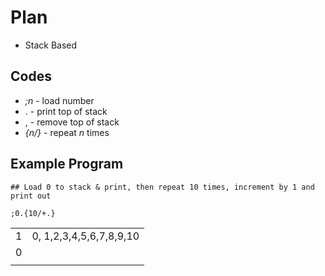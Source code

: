 # Plan

- Stack Based

## Codes

- *;n* - load number
- . - print top of stack
- , - remove top of stack
- *{n/}* - repeat *n* times

## Example Program

```
## Load 0 to stack & print, then repeat 10 times, increment by 1 and print out

;0.{10/+.}
```

|      |                         |
| :--: | :---------------------: |
|  1   | 0, 1,2,3,4,5,6,7,8,9,10 |
|  0   |                         |
|      |                         |

